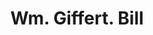 ---
doi: 10.7916/D88P7BP5
date_other: '1880'
date_other_textual: 1880-1889
form: printed ephemera
genre:
- Invoices
name:
- Wm. Giffert
object_in_context_url: https://biggert.cul.columbia.edu/items/view/ave_biggert_01745
subject_hierarchical_geographic:
- Chicago, Illinois, United States
subject_name:
- Wm. Giffert
title: Wm. Giffert. Bill
sort_title: Wm. Giffert. Bill
call_number: ave_biggert_01745
coordinates:
- 41.83694444444445,-87.68472222222222
pid: ave_biggert_01745
identifiers: ave_biggert_01745
thumbnail: https://derivativo-3.library.columbia.edu/iiif/2/ldpd:490859/full/!256,256/0/native.jpg
permalink: "/items/ave_biggert_01745/"
layout: iiif-image-page
---